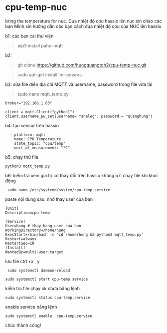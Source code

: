 # cpu-temp-nuc
bring the temperature for nuc. Đưa nhiệt độ cpu hassio lên nuc 
xin chào các bạn 
Mình xin hướng dẫn các bạn cách đưa nhiệt độ cpu của NUC lên hassio 

b1: các bạn cài thư viện 
>pip3 install paho-mqtt

b2: 
>git clone https://github.com/hungquangtdh2/cpu-temp-nuc.git

>sudo apt-get install lm-sensors

b3: sửa file 
điền địa chỉ MQTT và username, password trong file vừa tải 

>sudo nano mqtt_temp.py


    broker="192.168.1.63"

    client = mqtt.Client("python1")
    client.username_pw_set(username= "analog", password = "quanghung")  
b4: tạo sensor trên hassio 
```
  - platform: mqtt
    name: CPU Temperature
    state_topic: "cpu/temp"
    unit_of_measurement: "°C"
```
b5: chạy thử file 
```
python3 mqtt_temp.py 
```
b6: kiểm tra xem giá trị có thay đổi trên hassio không 
b7: chạy file khi khỏi động 
```
 sudo nano /etc/systemd/system/cpu-temp.service
 ```
 paste nội dung sau. nhớ thay user của bạn 
 ```
 [Unit]
Description=cpu-temp

[Service]
User=hung # thay bang user của ban
WorkingDirectory=/home/hung
ExecStart=/bin/bash -c 'cd /home/hung && python3 mqtt_temp.py'
Restart=always
RestartSec=10
[Install]
WantedBy=multi-user.target
```
lưu file ctrl +x , y 
```
 sudo systemctl daemon-reload
```
```
sudo systemctl start cpu-temp.service
```
 kiểm tra file chạy ok chưa bằng lệnh
```
sudo systemctl status cpu-temp.service
```
 enable service bằng lệnh
 ```
sudo systemctl enable  cpu-temp.service
```
 
 
 chúc thành công!


